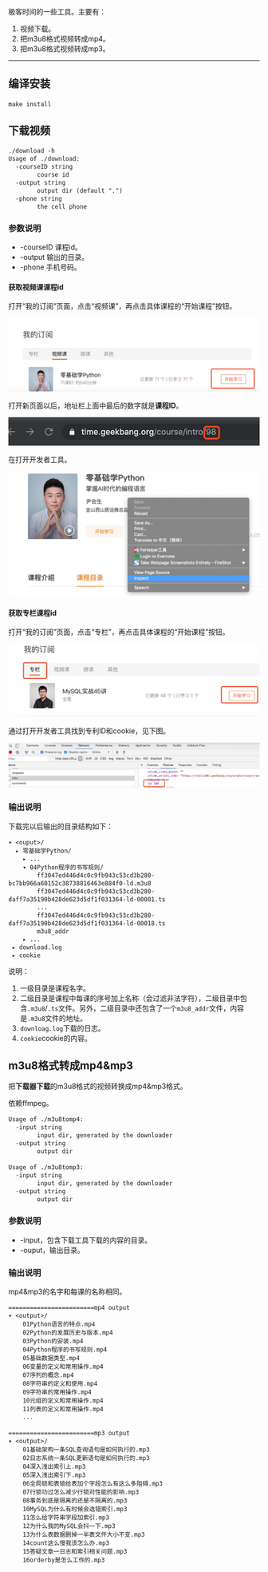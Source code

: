 极客时间的一些工具。主要有：

1. 视频下载。
2. 把m3u8格式视频转成mp4。
3. 把m3u8格式视频转成mp3。

<hr>

## 编译安装

`make install`

## 下载视频

```
./download -h
Usage of ./download:
  -courseID string
        course id
  -output string
        output dir (default ".")
  -phone string
        the cell phone
```

### 参数说明

* -courseID 课程id。
* -output 输出的目录。
* -phone 手机号码。

#### 获取视频课课程id

打开“我的订阅”页面，点击“视频课”，再点击具体课程的“开始课程”按钮。

![my order](./doc/my-order.jpg)



打开新页面以后，地址栏上面中最后的数字就是**课程ID**。

![course id](./doc/course-id.jpg)

在打开开发者工具。

![dev-tool](./doc/dev-tool.jpg)

#### 获取专栏课程id

打开“我的订阅”页面，点击“专栏”，再点击具体课程的“开始课程”按钮。

![zhuanlan](./doc/zhuanlan.jpg)

通过打开开发者工具找到专利ID和cookie，见下图。

![zhuanlan-id](./doc/zhuanlan-id.jpg)

### 输出说明

下载完以后输出的目录结构如下：

```
▾ <ouput>/
  ▸ 零基础学Python/
    ▸ ...
    ▾ 04Python程序的书写规则/
        ff3047ed446d4c0c9fb943c53cd3b280-bc7bb966a60152c38738816463e884f0-ld.m3u8
        ff3047ed446d4c0c9fb943c53cd3b280-daff7a35190b428de623d5df1f031364-ld-00001.ts
        ...
        ff3047ed446d4c0c9fb943c53cd3b280-daff7a35190b428de623d5df1f031364-ld-00018.ts
        m3u8_addr
    ▸ ...
 ▸ download.log
 ▸ cookie
```

说明：

1. 一级目录是课程名字。
2. 二级目录是课程中每课的序号加上名称（会过滤非法字符），二级目录中包含`.m3u8`/`.ts`文件。另外，二级目录中还包含了一个`m3u8_addr`文件，内容是`.m3u8`文件的地址。
3. `downloag.log`下载的日志。
4. `cookie`cookie的内容。

## m3u8格式转成mp4&mp3

把**下载器下载**的m3u8格式的视频转换成mp4&mp3格式。

依赖ffmpeg。

```
Usage of ./m3u8tomp4:
  -input string
        input dir, generated by the downloader
  -output string
        output dir

Usage of ./m3u8tomp3:
  -input string
        input dir, generated by the downloader
  -output string
        output dir
```

### 参数说明

* -input，包含下载工具下载的内容的目录。
* -ouput，输出目录。

### 输出说明

mp4&mp3的名字和每课的名称相同。

```
========================mp4 output
▾ <output>/
    01Python语言的特点.mp4
    02Python的发展历史与版本.mp4
    03Python的安装.mp4
    04Python程序的书写规则.mp4
    05基础数据类型.mp4
    06变量的定义和常用操作.mp4
    07序列的概念.mp4
    08字符串的定义和使用.mp4
    09字符串的常用操作.mp4
    10元组的定义和常用操作.mp4
    11列表的定义和常用操作.mp4
    ...

========================mp3 output
▾ <output>/
    01基础架构一条SQL查询语句是如何执行的.mp3
    02日志系统一条SQL更新语句是如何执行的.mp3
    04深入浅出索引上.mp3
    05深入浅出索引下.mp3
    06全局锁和表锁给表加个字段怎么有这么多阻碍.mp3
    07行锁功过怎么减少行锁对性能的影响.mp3
    08事务到底是隔离的还是不隔离的.mp3
    10MySQL为什么有时候会选错索引.mp3
    11怎么给字符串字段加索引.mp3
    12为什么我的MySQL会抖一下.mp3
    13为什么表数据删掉一半表文件大小不变.mp3
    14count这么慢我该怎么办.mp3
    15答疑文章一日志和索引相关问题.mp3
    16orderby是怎么工作的.mp3
```

